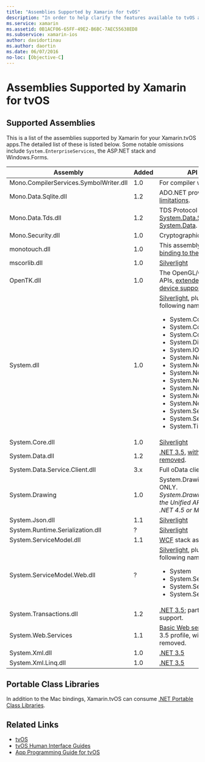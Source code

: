 ```yaml
---
title: "Assemblies Supported by Xamarin for tvOS"
description: "In order to help clarify the features available to tvOS applications, this document provides a list of assemblies supported by Xamarin for tvOS development."
ms.service: xamarin
ms.assetid: 0B1ACF06-65FF-49E2-B6BC-7AEC55638ED8
ms.subservice: xamarin-ios
author: davidortinau
ms.author: daortin
ms.date: 06/07/2016
no-loc: [Objective-C]
---
```


# Assemblies Supported by Xamarin for tvOS

## Supported Assemblies

This is a list of the assemblies supported by Xamarin for your Xamarin.tvOS apps.The detailed list of these is listed below.  Some notable omissions include `System.EnterpriseServices`, the ASP.NET stack and Windows.Forms.

|Assembly|Added|API Compatibility|
|---|---|---|
|Mono.CompilerServices.SymbolWriter.dll|1.0|For compiler writers.|
|Mono.Data.Sqlite.dll|1.2|ADO.NET provider for SQLite; see [limitations](~/ios/data-cloud/system.data.md).|
|Mono.Data.Tds.dll|1.2|TDS Protocol support; used for [System.Data.SqlClient](xref:System.Data.SqlClient) support within [System.Data](~/ios/data-cloud/system.data.md).|
|Mono.Security.dll|1.0|Cryptographic APIs.|
|monotouch.dll|1.0|This assembly contains the [C# binding to the CocoaTouch API](/dotnet/api/?view=xamarinios-10.8&preserve-view=true).|
|mscorlib.dll|1.0|[Silverlight](/previous-versions/windows/silverlight/dotnet-windows-silverlight/cc838194(v=vs.95))|
|OpenTK.dll|1.0|The OpenGL/OpenAL object oriented APIs, [extended to provide iPhone device support](xref:OpenGLES).|
|System.dll|1.0|[Silverlight](/previous-versions/windows/silverlight/dotnet-windows-silverlight/cc838194(v=vs.95)), plus types from the following namespaces: <ul><li>System.Collections.Specialized</li> <li>System.ComponentModel</li> <li>System.ComponentModel.Design</li> <li>System.Diagnostics</li> <li>System.IO.Compression</li> <li>System.Net</li> <li>System.Net.Cache</li> <li>System.Net.Mail</li> <li>System.Net.Mime</li> <li>System.Net.NetworkInformation</li> <li>System.Net.Security</li> <li>System.Net.Sockets</li> <li>System.Security.Authentication</li> <li>System.Security.Cryptography</li> <li>System.Timers</li></ul>|
|System.Core.dll|1.0|[Silverlight](/previous-versions/windows/silverlight/dotnet-windows-silverlight/cc838194(v=vs.95))|
|System.Data.dll|1.2|[.NET 3.5](/previous-versions/ms229335(v=vs.100)), [with some functionality removed](~/ios/data-cloud/system.data.md).|
|System.Data.Service.Client.dll|3.x|Full oData client.|
|System.Drawing|1.0|System.Drawing API - Classic API ONLY.<br />_System.Drawing is not supported in the Unified API for the Xamarin.Mac .NET 4.5 or Mobile frameworks._|
|System.Json.dll|1.1|[Silverlight](/previous-versions/windows/silverlight/dotnet-windows-silverlight/cc838194(v=vs.95))|
|System.Runtime.Serialization.dll|?|[Silverlight](/previous-versions/windows/silverlight/dotnet-windows-silverlight/cc838194(v=vs.95))|
|System.ServiceModel.dll|1.1|[WCF](../../../cross-platform/data-cloud/web-services/index.md) stack as present in [Silverlight](/previous-versions/windows/silverlight/dotnet-windows-silverlight/cc838194(v=vs.95))|
|System.ServiceModel.Web.dll|?|[Silverlight](/previous-versions/windows/silverlight/dotnet-windows-silverlight/cc838194(v=vs.95)), plus types from the following namespaces: <ul><li>System</li><li>System.ServiceModel.Channels</li><li>System.ServiceModel.Description</li><li>System.ServiceModel.Web</li></ul>|
|System.Transactions.dll|1.2|[.NET 3.5](/previous-versions/ms229335(v=vs.100)); part of [System.Data](../../data-cloud/system.data.md) support.|
|System.Web.Services|1.1|[Basic Web services](../../../cross-platform/data-cloud/web-services/index.md) from the .NET 3.5 profile, with the server features removed.|
|System.Xml.dll|1.0|[.NET 3.5](/previous-versions/ms229335(v=vs.100))|
|System.Xml.Linq.dll|1.0|[.NET 3.5](/previous-versions/ms229335(v=vs.100))|

<a name="Summary"></a>

## Portable Class Libraries

In addition to the Mac bindings, Xamarin.tvOS can consume [.NET Portable Class Libraries](~/cross-platform/app-fundamentals/pcl.md).

## Related Links

- [tvOS](https://developer.apple.com/tvos/)
- [tvOS Human Interface Guides](https://developer.apple.com/design/human-interface-guidelines/designing-for-tvos)
- [App Programming Guide for tvOS](https://developer.apple.com/library/prerelease/tvos/documentation/General/Conceptual/AppleTV_PG/)